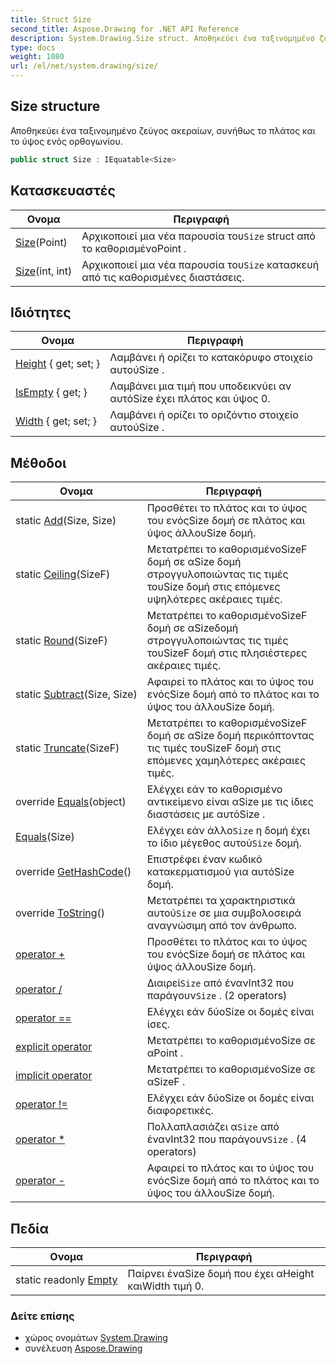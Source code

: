 ```yaml
---
title: Struct Size
second_title: Aspose.Drawing for .NET API Reference
description: System.Drawing.Size struct. Αποθηκεύει ένα ταξινομημένο ζεύγος ακεραίων συνήθως το πλάτος και το ύψος ενός ορθογωνίου.
type: docs
weight: 1080
url: /el/net/system.drawing/size/
---
```

## Size structure

Αποθηκεύει ένα ταξινομημένο ζεύγος ακεραίων, συνήθως το πλάτος και το ύψος ενός ορθογωνίου.

```csharp
public struct Size : IEquatable<Size>
```

## Κατασκευαστές

| Ονομα | Περιγραφή |
| --- | --- |
| [Size](size/#constructor_1)(Point) | Αρχικοποιεί μια νέα παρουσία του`Size` struct από το καθορισμένοPoint . |
| [Size](size/#constructor)(int, int) | Αρχικοποιεί μια νέα παρουσία του`Size` κατασκευή από τις καθορισμένες διαστάσεις. |

## Ιδιότητες

| Ονομα | Περιγραφή |
| --- | --- |
| [Height](../../system.drawing/size/height/) { get; set; } | Λαμβάνει ή ορίζει το κατακόρυφο στοιχείο αυτούSize . |
| [IsEmpty](../../system.drawing/size/isempty/) { get; } | Λαμβάνει μια τιμή που υποδεικνύει αν αυτόSize έχει πλάτος και ύψος 0. |
| [Width](../../system.drawing/size/width/) { get; set; } | Λαμβάνει ή ορίζει το οριζόντιο στοιχείο αυτούSize . |

## Μέθοδοι

| Ονομα | Περιγραφή |
| --- | --- |
| static [Add](../../system.drawing/size/add/)(Size, Size) | Προσθέτει το πλάτος και το ύψος του ενόςSize δομή σε πλάτος και ύψος άλλουSize δομή. |
| static [Ceiling](../../system.drawing/size/ceiling/)(SizeF) | Μετατρέπει το καθορισμένοSizeF δομή σε αSize δομή στρογγυλοποιώντας τις τιμές τουSize δομή στις επόμενες υψηλότερες ακέραιες τιμές. |
| static [Round](../../system.drawing/size/round/)(SizeF) | Μετατρέπει το καθορισμένοSizeF δομή σε αSizeδομή στρογγυλοποιώντας τις τιμές τουSizeF δομή στις πλησιέστερες ακέραιες τιμές. |
| static [Subtract](../../system.drawing/size/subtract/)(Size, Size) | Αφαιρεί το πλάτος και το ύψος του ενόςSize δομή από το πλάτος και το ύψος του άλλουSize δομή. |
| static [Truncate](../../system.drawing/size/truncate/)(SizeF) | Μετατρέπει το καθορισμένοSizeF δομή σε αSize δομή περικόπτοντας τις τιμές τουSizeF δομή στις επόμενες χαμηλότερες ακέραιες τιμές. |
| override [Equals](../../system.drawing/size/equals/#equals_1)(object) | Ελέγχει εάν το καθορισμένο αντικείμενο είναι αSize με τις ίδιες διαστάσεις με αυτόSize . |
| [Equals](../../system.drawing/size/equals/#equals)(Size) | Ελέγχει εάν άλλο`Size` η δομή έχει το ίδιο μέγεθος αυτού`Size` δομή. |
| override [GetHashCode](../../system.drawing/size/gethashcode/)() | Επιστρέφει έναν κωδικό κατακερματισμού για αυτόSize δομή. |
| override [ToString](../../system.drawing/size/tostring/)() | Μετατρέπει τα χαρακτηριστικά αυτού`Size` σε μια συμβολοσειρά αναγνώσιμη από τον άνθρωπο. |
| [operator +](../../system.drawing/size/op_addition/) | Προσθέτει το πλάτος και το ύψος του ενόςSize δομή σε πλάτος και ύψος άλλουSize δομή. |
| [operator /](../../system.drawing/size/op_division/#op_division) | Διαιρεί`Size` από ένανInt32 που παράγουν`Size` . (2 operators) |
| [operator ==](../../system.drawing/size/op_equality/) | Ελέγχει εάν δύοSize οι δομές είναι ίσες. |
| [explicit operator](../../system.drawing/size/op_explicit/) | Μετατρέπει το καθορισμένοSize σε αPoint . |
| [implicit operator](../../system.drawing/size/op_implicit/) | Μετατρέπει το καθορισμένοSize σε αSizeF . |
| [operator !=](../../system.drawing/size/op_inequality/) | Ελέγχει εάν δύοSize οι δομές είναι διαφορετικές. |
| [operator *](../../system.drawing/size/op_multiply/#op_multiply) | Πολλαπλασιάζει α`Size` από ένανInt32 που παράγουν`Size` . (4 operators) |
| [operator -](../../system.drawing/size/op_subtraction/) | Αφαιρεί το πλάτος και το ύψος του ενόςSize δομή από το πλάτος και το ύψος του άλλουSize δομή. |

## Πεδία

| Ονομα | Περιγραφή |
| --- | --- |
| static readonly [Empty](../../system.drawing/size/empty/) | Παίρνει έναSize δομή που έχει αHeight καιWidth τιμή 0. |

### Δείτε επίσης

* χώρος ονομάτων [System.Drawing](../../system.drawing/)
* συνέλευση [Aspose.Drawing](../../)


